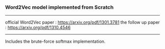 ### Word2Vec model implemented from Scratch
---

official Word2Vec paper : https://arxiv.org/pdf/1301.3781
the follow up paper : https://arxiv.org/pdf/1310.4546

---
Includes the brute-force softmax implementation.
